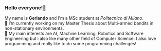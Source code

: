 ### Hello everyone!👋

My name is **Gerlando** and I'm a MSc student at _Politecnico di Milano_.</br>
🔭 I’m currently working on my Master Thesis about Multi-armed bandits in non-stationary environments.</br>
📖 My main interests are AI, Machine Learning, Robotics and Software Engineering but i also like many other field of Computer Science. I also love programming and really like to do some programming challenges!
